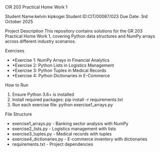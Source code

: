 CIR 203 Practical Home Work 1

Student Name:kelvin kipkogei
Student ID:CIT/00087/023 
Due Date: 3rd October 2025

 Project Description
This repository contains solutions for the GR 203 Practical Home Work 1, covering Python data structures and NumPy arrays across different industry scenarios.

 Exercises
- *Exercise 1: NumPy Arrays in Financial Analytics
- *Exercise 2: Python Lists in Logistics Management  
- *Exercise 3: Python Tuples in Medical Records
- *Exercise 4: Python Dictionaries in E-Commerce

How to Run
1. Ensure Python 3.6+ is installed
2. Install required packages: pip install -r requirements.txt
3. Run each exercise file: python exercise1_arrays.py

 File Structure
- exercise1_arrays.py - Banking sector analysis with NumPy
- exercise2_lists.py - Logistics management with lists
- exercise3_tuples.py - Medical records with tuples
- exercise4_dictionaries.py - E-commerce inventory with dictionaries
- requirements.txt - Project dependencies
